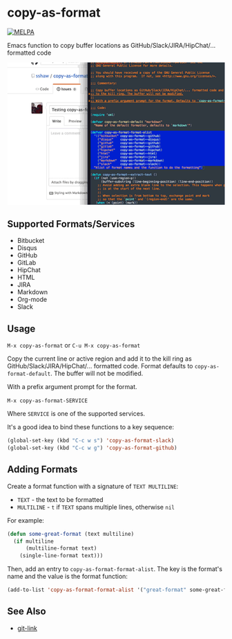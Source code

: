 # copy-as-format

[![MELPA](https://melpa.org/packages/copy-as-format-badge.svg)](https://melpa.org/#/copy-as-format)

Emacs function to copy buffer locations as GitHub/Slack/JIRA/HipChat/...
formatted code

![copy-as-format demo](demo.gif)

## Supported Formats/Services

* Bitbucket
* Disqus
* GitHub
* GitLab
* HipChat
* HTML
* JIRA
* Markdown
* Org-mode
* Slack

## Usage

`M-x copy-as-format` or `C-u M-x copy-as-format`

Copy the current line or active region and add it to the kill ring as
GitHub/Slack/JIRA/HipChat/... formatted code. Format defaults to `copy-as-format-default`.
The buffer will not be modified.

With a prefix argument prompt for the format.

`M-x copy-as-format-SERVICE`

Where `SERVICE` is one of the supported services.

It's a good idea to bind these functions to a key sequence:

```el
(global-set-key (kbd "C-c w s") 'copy-as-format-slack)
(global-set-key (kbd "C-c w g") 'copy-as-format-github)
```

## Adding Formats

Create a format function with a signature of `TEXT MULTILINE`:

* `TEXT` - the text to be formatted
* `MULTILINE` - `t` if `TEXT` spans multiple lines, otherwise `nil`

For example:

```el
(defun some-great-format (text multiline)
  (if multiline
      (multiline-format text)
    (single-line-format text)))
```

Then, add an entry to `copy-as-format-format-alist`. The key is the format's name
and the value is the format function:

```el
(add-to-list 'copy-as-format-format-alist '("great-format" some-great-format))
```

## See Also

* [git-link](https://github.com/sshaw/git-link)

